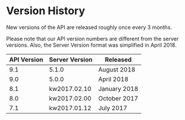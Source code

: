 # Version History

New versions of the API are released roughly once every 3 months.

Please note that our API version numbers are different from the server versions. Also, the Server Version format was simplified in April 2018.

API Version | Server Version | Released
-------------- | -------------- | --------------
9.1 | 5.1.0 | August 2018
9.0 | 5.0.0 | April 2018
8.1 | kw2017.02.10 | January 2018
8.0 | kw2017.02.00 | October 2017
7.1 | kw2017.01.12 | July 2017
